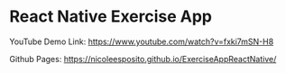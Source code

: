 # React Native Exercise App

YouTube Demo Link: https://www.youtube.com/watch?v=fxki7mSN-H8

Github Pages: https://nicoleesposito.github.io/ExerciseAppReactNative/
